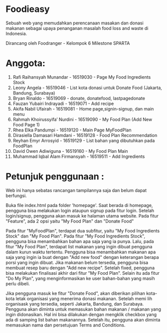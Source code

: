 # Foodieasy
Sebuah web yang memudahkan perencanaan masakan dan donasi makanan sebagai upaya penanganan masalah food loss and waste di Indonesia.

Dirancang oleh Foodranger - Kelompok 6 Milestone SPARTA

# Anggota:
1. Rafi Raihansyah Munandar - 16519030 - Page My Food Ingredients Stock
2. Leony Angela - 16519046 - List kota donasi untuk Donate Food (Jakarta, Bandung, Surabaya)
3. Bryan Rinaldo - 16519069 - donate, donatefood, lastpagedonate
4. Fauzan Yubairi Indrayadi - 16519071 - Add recipe
5. Akifa Nabil Ufairah - 16519081 - Home page,signin-signup, dan main menu
6. Rahmah Khoirussyifa’ Nurdini - 16519090 - My Food Plan (Add New Food Page 1)
7. Rhea Elka Pandumpi - 16519120 - Main Page MyFoodPlan
8. Dirasiella Damasari Hamdani - 16519128 - Food Plan Recommendation
9. Reyhan Emyr Arrosyid - 16519129 - List bahan yang dibutuhkan pada FoodPlan
10. David Owen Adiwiguna - 16519160 - My Food Plan Main
11. Muhammad Iqbal Alam Firmansyah - 16519511 - Add Ingredients


# Petunjuk penggunaan :
Web ini hanya sebatas rancangan tampilannya saja dan belum dapat berfungsi.

Buka file index.html pada folder 'homepage'. Saat berada di homepage, pengguna bisa melakukan login ataupun signup pada fitur login. Setelah login/signup, pengguna akan masuk ke halaman utama website. 
Pada fitur "Feature", ada 2 opsi yaitu "My Food Plan" dan "Donate Food"

Pada fitur "MyFoodPlan", terdapat dua subfitur, yaitu "My Food Ingredients Stock" dan "My Food Plan". Pada fitur "My Food Ingredients Stock", pengguna bisa menambahkan bahan apa saja yang ia punya. Lalu, pada fitur "My Food Plan", terdapat list makanan yang ingin dibuat pengguna dalam kurun waktu tertentu. Pengguna bisa menambahkan makanan apa saja yang ingin ia buat dengan "Add new food" dengan keterangan berapa porsi yang ingin dibuat. Jika makanan belum tersedia, pengguna bisa membuat resep baru dengan "Add new recipe". Setelah fixed, pengguna bisa melakukan finalisasi akhir dari fitur "My Food Plan".  Selain itu ada fitur "Do My Plan", yang menginformasikan ke user bahan-bahan yang masih perlu dibeli.

Jika pengguna masuk ke fitur "Donate Food", akan diberikan pilihan kota-kota letak organisasi yang menerima donasi makanan. Setelah memi lih organisask yang tersedia, seperti Jakarta, Bandung, dan Surabaya. 
Pengguna akan diminta untuk memasukan bahan makanan / makanan yang ingin didonasikan. Hal ini bisa dilakukan dengan mengklik checkbox yang ada di samping list bahan makanannya. Setelah itu, pengguna akan diminta memasukan nama dan persetujuan Terms and Conditions.
